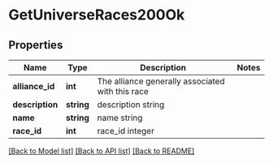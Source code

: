 # GetUniverseRaces200Ok

## Properties
Name | Type | Description | Notes
------------ | ------------- | ------------- | -------------
**alliance_id** | **int** | The alliance generally associated with this race | 
**description** | **string** | description string | 
**name** | **string** | name string | 
**race_id** | **int** | race_id integer | 

[[Back to Model list]](../../README.md#documentation-for-models) [[Back to API list]](../../README.md#documentation-for-api-endpoints) [[Back to README]](../../README.md)

